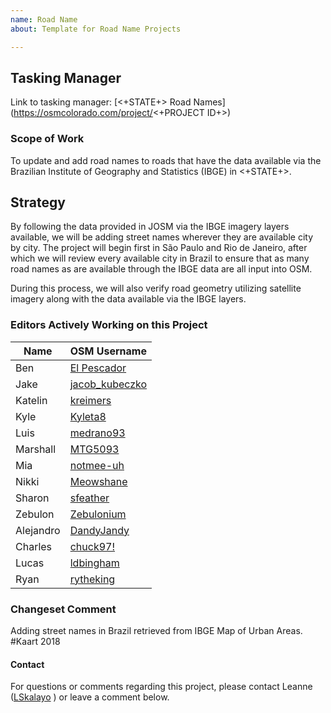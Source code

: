 ```yaml
---
name: Road Name
about: Template for Road Name Projects

---
```

## Tasking Manager
Link to tasking manager: [<+STATE+> Road Names](https://osmcolorado.com/project/<+PROJECT ID+>)

### Scope of Work
To update and add road names to roads that have the data available via the Brazilian Institute of Geography and Statistics (IBGE) in <+STATE+>.

## Strategy
By following the data provided in JOSM via the IBGE imagery layers available, we will be adding street names wherever they are available city by city. The project will begin first in São Paulo and Rio de Janeiro, after which we will review every available city in Brazil to ensure that as many road names as are available through the IBGE data are all input into OSM.

During this process, we will also verify road geometry utilizing satellite imagery along with the data available via the IBGE layers.

### Editors Actively Working on this Project
| Name      | OSM Username                                                        |
|-----------|---------------------------------------------------------------------|
| Ben       | [El Pescador](https://www.openstreetmap.org/user/El%20Pescador)     |
| Jake      | [jacob_kubeczko](https://www.openstreetmap.org/user/jacob_kubeczko) |
| Katelin   | [kreimers](https://www.openstreetmap.org/user/kreimers)             |
| Kyle      | [Kyleta8](https://www.openstreetmap.org/user/Kyleta8)               |
| Luis      | [medrano93](https://www.openstreetmap.org/user/medrano93)           |
| Marshall  | [MTG5093](https://www.openstreetmap.org/user/MTG5093)               |
| Mia       | [notmee-uh](https://www.openstreetmap.org/user/notmee-uh)           |
| Nikki     | [Meowshane](https://www.openstreetmap.org/user/Meowshane)           |
| Sharon    | [sfeather](https://www.openstreetmap.org/user/sfeather)             |
| Zebulon   | [Zebulonium](https://www.openstreetmap.org/user/Zebulonium)         |
| Alejandro | [DandyJandy](https://www.openstreetmap.org/user/DandyJandy)         |
| Charles   | [chuck97!](https://www.openstreetmap.org/user/chuck97!)             |
| Lucas     | [ldbingham](https://www.openstreetmap.org/user/ldbingham)             |
| Ryan      | [rytheking](https://www.openstreetmap.org/user/rytheking)             |

### Changeset Comment
Adding street names in Brazil retrieved from IBGE Map of Urban Areas. #Kaart 2018

#### Contact
For questions or comments regarding this project, please contact Leanne ([LSkalayo](https://www.openstreetmap.org/user/LSkalayo) ) or leave a comment below.
